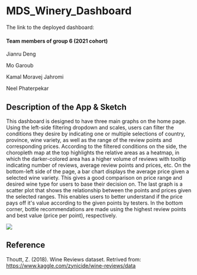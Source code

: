 # MDS_Winery_Dashboard

The link to the deployed dashboard:



#### Team members of group 6 (2021 cohort)
Jianru Deng

Mo Garoub

Kamal Moravej Jahromi

Neel Phaterpekar

## Description of the App & Sketch

This dashboard is designed to have three main graphs on the home page. Using the left-side filtering dropdown and scales, users can filter the conditions they desire by indicating one or multiple selections of country, province, wine variety, as well as the range of the review points and corresponding prices. According to the filtered conditions on the side, the choropleth map at the top highlights the relative areas as a heatmap, in which the darker-colored area has a higher volume of reviews with tooltip indicating number of reviews, average review points and prices, etc. On the bottom-left side of the page, a bar chart displays the average price given a selected wine variety. This gives a good comparison on price range and desired wine type for users to base their decision on. The last graph is a scatter plot that shows the relationship between the points and prices given the selected ranges. This  enables users to better understand if the price pays off it's value according to the given points by testers. In the bottom corner, bottle recommendations are made using the highest review points and best value (price per point), respectively.


![](https://media.giphy.com/media/v0C45RM0xAzD1n3Ei8/giphy.gif)


## Reference
Thoutt, Z. (2018). Wine Reviews dataset. Retrived from: https://www.kaggle.com/zynicide/wine-reviews/data
